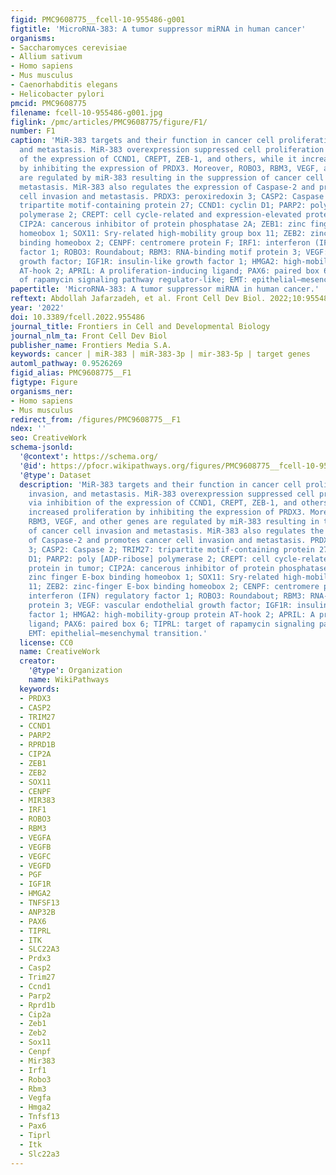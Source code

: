 ```yaml
---
figid: PMC9608775__fcell-10-955486-g001
figtitle: 'MicroRNA-383: A tumor suppressor miRNA in human cancer'
organisms:
- Saccharomyces cerevisiae
- Allium sativum
- Homo sapiens
- Mus musculus
- Caenorhabditis elegans
- Helicobacter pylori
pmcid: PMC9608775
filename: fcell-10-955486-g001.jpg
figlink: /pmc/articles/PMC9608775/figure/F1/
number: F1
caption: 'MiR-383 targets and their function in cancer cell proliferation, EMT, invasion,
  and metastasis. MiR-383 overexpression suppressed cell proliferation via inhibition
  of the expression of CCND1, CREPT, ZEB-1, and others, while it increased proliferation
  by inhibiting the expression of PRDX3. Moreover, ROBO3, RBM3, VEGF, and other genes
  are regulated by miR-383 resulting in the suppression of cancer cell invasion and
  metastasis. MiR-383 also regulates the expression of Caspase-2 and promotes cancer
  cell invasion and metastasis. PRDX3: peroxiredoxin 3; CASP2: Caspase 2; TRIM27:
  tripartite motif-containing protein 27; CCND1: cyclin D1; PARP2: poly [ADP-ribose]
  polymerase 2; CREPT: cell cycle-related and expression-elevated protein in tumor;
  CIP2A: cancerous inhibitor of protein phosphatase 2A; ZEB1: zinc finger E-box binding
  homeobox 1; SOX11: Sry-related high-mobility group box 11; ZEB2: zinc-finger E-box
  binding homeobox 2; CENPF: centromere protein F; IRF1: interferon (IFN) regulatory
  factor 1; ROBO3: Roundabout; RBM3: RNA-binding motif protein 3; VEGF: vascular endothelial
  growth factor; IGF1R: insulin-like growth factor 1; HMGA2: high-mobility-group protein
  AT-hook 2; APRIL: A proliferation-inducing ligand; PAX6: paired box 6; TIPRL: target
  of rapamycin signaling pathway regulator-like; EMT: epithelial–mesenchymal transition.'
papertitle: 'MicroRNA-383: A tumor suppressor miRNA in human cancer.'
reftext: Abdollah Jafarzadeh, et al. Front Cell Dev Biol. 2022;10:955486.
year: '2022'
doi: 10.3389/fcell.2022.955486
journal_title: Frontiers in Cell and Developmental Biology
journal_nlm_ta: Front Cell Dev Biol
publisher_name: Frontiers Media S.A.
keywords: cancer | miR-383 | miR-383-3p | mir-383-5p | target genes
automl_pathway: 0.9526269
figid_alias: PMC9608775__F1
figtype: Figure
organisms_ner:
- Homo sapiens
- Mus musculus
redirect_from: /figures/PMC9608775__F1
ndex: ''
seo: CreativeWork
schema-jsonld:
  '@context': https://schema.org/
  '@id': https://pfocr.wikipathways.org/figures/PMC9608775__fcell-10-955486-g001.html
  '@type': Dataset
  description: 'MiR-383 targets and their function in cancer cell proliferation, EMT,
    invasion, and metastasis. MiR-383 overexpression suppressed cell proliferation
    via inhibition of the expression of CCND1, CREPT, ZEB-1, and others, while it
    increased proliferation by inhibiting the expression of PRDX3. Moreover, ROBO3,
    RBM3, VEGF, and other genes are regulated by miR-383 resulting in the suppression
    of cancer cell invasion and metastasis. MiR-383 also regulates the expression
    of Caspase-2 and promotes cancer cell invasion and metastasis. PRDX3: peroxiredoxin
    3; CASP2: Caspase 2; TRIM27: tripartite motif-containing protein 27; CCND1: cyclin
    D1; PARP2: poly [ADP-ribose] polymerase 2; CREPT: cell cycle-related and expression-elevated
    protein in tumor; CIP2A: cancerous inhibitor of protein phosphatase 2A; ZEB1:
    zinc finger E-box binding homeobox 1; SOX11: Sry-related high-mobility group box
    11; ZEB2: zinc-finger E-box binding homeobox 2; CENPF: centromere protein F; IRF1:
    interferon (IFN) regulatory factor 1; ROBO3: Roundabout; RBM3: RNA-binding motif
    protein 3; VEGF: vascular endothelial growth factor; IGF1R: insulin-like growth
    factor 1; HMGA2: high-mobility-group protein AT-hook 2; APRIL: A proliferation-inducing
    ligand; PAX6: paired box 6; TIPRL: target of rapamycin signaling pathway regulator-like;
    EMT: epithelial–mesenchymal transition.'
  license: CC0
  name: CreativeWork
  creator:
    '@type': Organization
    name: WikiPathways
  keywords:
  - PRDX3
  - CASP2
  - TRIM27
  - CCND1
  - PARP2
  - RPRD1B
  - CIP2A
  - ZEB1
  - ZEB2
  - SOX11
  - CENPF
  - MIR383
  - IRF1
  - ROBO3
  - RBM3
  - VEGFA
  - VEGFB
  - VEGFC
  - VEGFD
  - PGF
  - IGF1R
  - HMGA2
  - TNFSF13
  - ANP32B
  - PAX6
  - TIPRL
  - ITK
  - SLC22A3
  - Prdx3
  - Casp2
  - Trim27
  - Ccnd1
  - Parp2
  - Rprd1b
  - Cip2a
  - Zeb1
  - Zeb2
  - Sox11
  - Cenpf
  - Mir383
  - Irf1
  - Robo3
  - Rbm3
  - Vegfa
  - Hmga2
  - Tnfsf13
  - Pax6
  - Tiprl
  - Itk
  - Slc22a3
---
```

